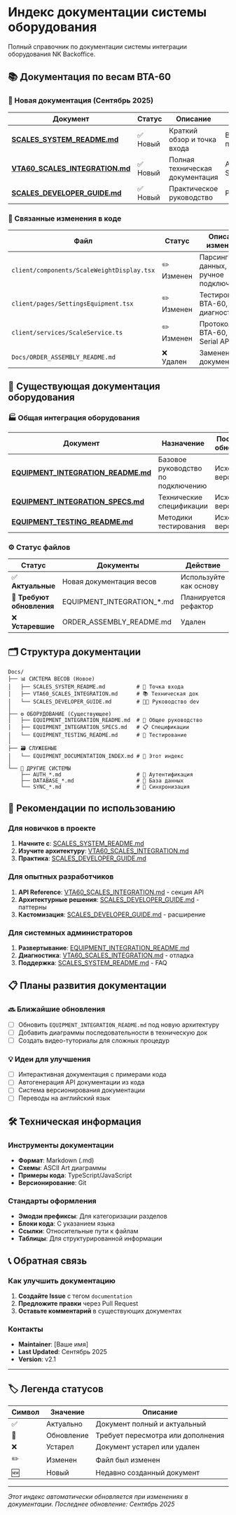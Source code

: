 # Индекс документации системы оборудования

Полный справочник по документации системы интеграции оборудования NK Backoffice.

## 📚 Документация по весам ВТА-60

### 🎯 Новая документация (Сентябрь 2025)

| Документ | Статус | Описание | Аудитория |
|----------|--------|----------|-----------|
| [**SCALES_SYSTEM_README.md**](./SCALES_SYSTEM_README.md) | ✅ Новый | Краткий обзор и точка входа | Все пользователи |
| [**VTA60_SCALES_INTEGRATION.md**](./VTA60_SCALES_INTEGRATION.md) | ✅ Новый | Полная техническая документация | Архитекторы, Senior Dev |
| [**SCALES_DEVELOPER_GUIDE.md**](./SCALES_DEVELOPER_GUIDE.md) | ✅ Новый | Практическое руководство | Разработчики |

### 🔄 Связанные изменения в коде

| Файл | Статус | Описание изменений |
|------|--------|--------------------|
| `client/components/ScaleWeightDisplay.tsx` | ✏️ Изменен | Парсинг HEX данных, ручное подключение |
| `client/pages/SettingsEquipment.tsx` | ✏️ Изменен | Тестирование ВТА-60, диагностика |
| `client/services/ScaleService.ts` | ✏️ Изменен | Протокол ВТА-60, Web Serial API |
| `Docs/ORDER_ASSEMBLY_README.md` | ❌ Удален | Заменен новой документацией |

## 📖 Существующая документация оборудования

### 🏭 Общая интеграция оборудования

| Документ | Назначение | Последнее обновление |
|----------|------------|----------------------|
| [**EQUIPMENT_INTEGRATION_README.md**](./EQUIPMENT_INTEGRATION_README.md) | Базовое руководство по подключению | Исходная версия |
| [**EQUIPMENT_INTEGRATION_SPECS.md**](./EQUIPMENT_INTEGRATION_SPECS.md) | Технические спецификации | Исходная версия |
| [**EQUIPMENT_TESTING_README.md**](./EQUIPMENT_TESTING_README.md) | Методики тестирования | Исходная версия |

### ⚙️ Статус файлов

| Статус | Документы | Действие |
|--------|-----------|----------|
| ✅ **Актуальные** | Новая документация весов | Используйте как основу |
| 🔄 **Требуют обновления** | EQUIPMENT_INTEGRATION_*.md | Планируется рефактор |
| ❌ **Устаревшие** | ORDER_ASSEMBLY_README.md | Удален |

## 🗂️ Структура документации

```
Docs/
├── 📊 СИСТЕМА ВЕСОВ (Новое)
│   ├── SCALES_SYSTEM_README.md          # 🎯 Точка входа
│   ├── VTA60_SCALES_INTEGRATION.md      # 📚 Техническая док
│   └── SCALES_DEVELOPER_GUIDE.md        # 👨‍💻 Руководство dev
│
├── ⚙️ ОБОРУДОВАНИЕ (Существующее)  
│   ├── EQUIPMENT_INTEGRATION_README.md  # 🔧 Общее руководство
│   ├── EQUIPMENT_INTEGRATION_SPECS.md   # 📋 Спецификации
│   └── EQUIPMENT_TESTING_README.md      # 🧪 Тестирование
│
├── 🗃️ СЛУЖЕБНЫЕ
│   └── EQUIPMENT_DOCUMENTATION_INDEX.md # 📇 Этот индекс
│
└── 📝 ДРУГИЕ СИСТЕМЫ
    ├── AUTH_*.md                        # 🔐 Аутентификация  
    ├── DATABASE_*.md                    # 💾 База данных
    └── SYNC_*.md                        # 🔄 Синхронизация
```

## 🎯 Рекомендации по использованию

### Для новичков в проекте
1. **Начните с**: [SCALES_SYSTEM_README.md](./SCALES_SYSTEM_README.md)
2. **Изучите архитектуру**: [VTA60_SCALES_INTEGRATION.md](./VTA60_SCALES_INTEGRATION.md)  
3. **Практика**: [SCALES_DEVELOPER_GUIDE.md](./SCALES_DEVELOPER_GUIDE.md)

### Для опытных разработчиков
1. **API Reference**: [VTA60_SCALES_INTEGRATION.md](./VTA60_SCALES_INTEGRATION.md) - секция API
2. **Архитектурные решения**: [SCALES_DEVELOPER_GUIDE.md](./SCALES_DEVELOPER_GUIDE.md) - паттерны
3. **Кастомизация**: [SCALES_DEVELOPER_GUIDE.md](./SCALES_DEVELOPER_GUIDE.md) - расширение

### Для системных администраторов
1. **Развертывание**: [EQUIPMENT_INTEGRATION_README.md](./EQUIPMENT_INTEGRATION_README.md)
2. **Диагностика**: [VTA60_SCALES_INTEGRATION.md](./VTA60_SCALES_INTEGRATION.md) - отладка
3. **Поддержка**: [SCALES_SYSTEM_README.md](./SCALES_SYSTEM_README.md) - FAQ

## 📋 Планы развития документации

### 🔜 Ближайшие обновления
- [ ] Обновить `EQUIPMENT_INTEGRATION_README.md` под новую архитектуру
- [ ] Добавить диаграммы последовательности в техническую док
- [ ] Создать видео-туториалы для сложных процедур

### 💡 Идеи для улучшения  
- [ ] Интерактивная документация с примерами кода
- [ ] Автогенерация API документации из кода
- [ ] Система версионирования документации
- [ ] Переводы на английский язык

## 🛠️ Техническая информация

### Инструменты документации
- **Формат**: Markdown (.md)
- **Схемы**: ASCII Art диаграммы
- **Примеры кода**: TypeScript/JavaScript
- **Версионирование**: Git

### Стандарты оформления
- **Эмодзи префиксы**: Для категоризации разделов
- **Блоки кода**: С указанием языка
- **Ссылки**: Относительные пути к файлам
- **Таблицы**: Для структурированной информации

## 📞 Обратная связь

### Как улучшить документацию
1. **Создайте Issue** с тегом `documentation`
2. **Предложите правки** через Pull Request
3. **Оставьте комментарий** в существующих документах

### Контакты
- **Maintainer**: [Ваше имя]
- **Last Updated**: Сентябрь 2025
- **Version**: v2.1

---

## 🏷️ Легенда статусов

| Символ | Значение | Описание |
|--------|----------|----------|
| ✅ | Актуально | Документ полный и актуальный |
| 🔄 | Обновление | Требует пересмотра или дополнения |  
| ❌ | Устарел | Документ устарел или удален |
| ✏️ | Изменен | Файл был изменен |
| 🆕 | Новый | Недавно созданный документ |

---

*Этот индекс автоматически обновляется при изменениях в документации. Последнее обновление: Сентябрь 2025*
